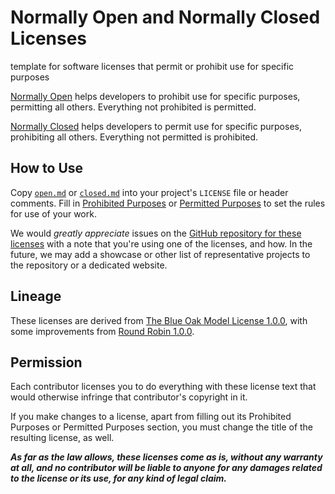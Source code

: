 # Normally Open and Normally Closed Licenses

template for software licenses that permit or prohibit use for specific purposes

[Normally Open](./open.md) helps developers to prohibit use for specific purposes, permitting all others.  Everything not prohibited is permitted.

[Normally Closed](./clsed.md) helps developers to permit use for specific purposes, prohibiting all others.  Everything not permitted is prohibited.

## How to Use

Copy [`open.md`](./open.md) or [`closed.md`](./closed.md) into your project's `LICENSE` file or header comments.  Fill in [Prohibited Purposes](./open.md#Prohibited-Purposes) or [Permitted Purposes](./closed.md#Permitted-Purposes) to set the rules for use of your work.

We would _greatly appreciate_ issues on the [GitHub repository for these licenses](https://github.com/berneout/normally-open-closed) with a note that you're using one of the licenses, and how.  In the future, we may add a showcase or other list of representative projects to the repository or a dedicated website.

## Lineage

These licenses are derived from [The Blue Oak Model License 1.0.0](https://blueoakcouncil.org/license/1.0.0), with some improvements from [Round Robin 1.0.0](https://roundrobinlicense.com/1.0.0).

## Permission

Each contributor licenses you to do everything with these license text that would otherwise infringe that contributor's copyright in it.

If you make changes to a license, apart from filling out its Prohibited Purposes or Permitted Purposes section, you must change the title of the resulting license, as well.

***As far as the law allows, these licenses come as is, without any warranty at all, and no contributor will be liable to anyone for any damages related to the license or its use, for any kind of legal claim.***
